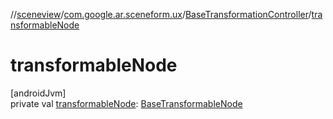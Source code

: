 //[sceneview](../../../index.md)/[com.google.ar.sceneform.ux](../index.md)/[BaseTransformationController](index.md)/[transformableNode](transformable-node.md)

# transformableNode

[androidJvm]\
private val [transformableNode](transformable-node.md): [BaseTransformableNode](../-base-transformable-node/index.md)
